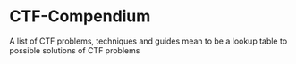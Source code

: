 # CTF-Compendium
A list of CTF problems, techniques and guides mean to be a lookup table to possible solutions of CTF problems
